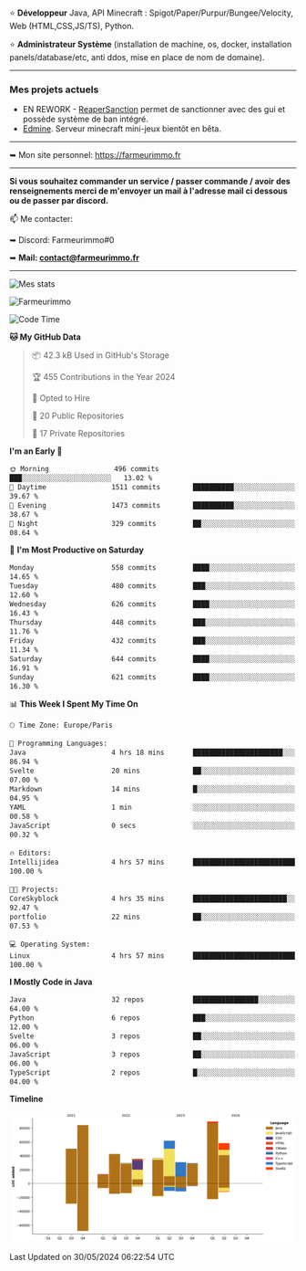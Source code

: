 ⭐ **Développeur** Java, API Minecraft : Spigot/Paper/Purpur/Bungee/Velocity, Web (HTML,CSS,JS/TS), Python.

⭐ **Administrateur Système** (installation de machine, os, docker, installation panels/database/etc, anti ddos, mise en place de nom de domaine).

---

### Mes projets actuels
- EN REWORK - [ReaperSanction](https://www.spigotmc.org/resources/reapersanction.89580/) permet de sanctionner avec des gui et possède système de ban intégré.
- [Edmine](https://edmine.net). Serveur minecraft mini-jeux bientôt en bêta.

---

➥ Mon site personnel: https://farmeurimmo.fr

---

**Si vous souhaitez commander un service / passer commande / avoir des renseignements merci de m'envoyer un mail à l'adresse mail ci dessous ou de passer par discord.**

📫 Me contacter:
 
   ➥ Discord: Farmeurimmo#0
   
   ➥ **Mail: contact@farmeurimmo.fr**

---

![Mes stats](https://github-readme-stats.farmeurimmo.fr/api?username=Farmeurimmo&count_private=true&show_icons=true&theme=radical)

<img src="https://komarev.com/ghpvc/?username=Farmeurimmo" alt="Farmeurimmo" />

<!--START_SECTION:waka-->
![Code Time](http://img.shields.io/badge/Code%20Time-1%2C360%20hrs%2032%20mins-blue)

**🐱 My GitHub Data** 

> 📦 42.3 kB Used in GitHub's Storage 
 > 
> 🏆 455 Contributions in the Year 2024
 > 
> 💼 Opted to Hire
 > 
> 📜 20 Public Repositories 
 > 
> 🔑 17 Private Repositories 
 > 
**I'm an Early 🐤** 

```text
🌞 Morning                496 commits         ███░░░░░░░░░░░░░░░░░░░░░░   13.02 % 
🌆 Daytime                1511 commits        ██████████░░░░░░░░░░░░░░░   39.67 % 
🌃 Evening                1473 commits        ██████████░░░░░░░░░░░░░░░   38.67 % 
🌙 Night                  329 commits         ██░░░░░░░░░░░░░░░░░░░░░░░   08.64 % 
```
📅 **I'm Most Productive on Saturday** 

```text
Monday                   558 commits         ████░░░░░░░░░░░░░░░░░░░░░   14.65 % 
Tuesday                  480 commits         ███░░░░░░░░░░░░░░░░░░░░░░   12.60 % 
Wednesday                626 commits         ████░░░░░░░░░░░░░░░░░░░░░   16.43 % 
Thursday                 448 commits         ███░░░░░░░░░░░░░░░░░░░░░░   11.76 % 
Friday                   432 commits         ███░░░░░░░░░░░░░░░░░░░░░░   11.34 % 
Saturday                 644 commits         ████░░░░░░░░░░░░░░░░░░░░░   16.91 % 
Sunday                   621 commits         ████░░░░░░░░░░░░░░░░░░░░░   16.30 % 
```


📊 **This Week I Spent My Time On** 

```text
🕑︎ Time Zone: Europe/Paris

💬 Programming Languages: 
Java                     4 hrs 18 mins       ██████████████████████░░░   86.94 % 
Svelte                   20 mins             ██░░░░░░░░░░░░░░░░░░░░░░░   07.00 % 
Markdown                 14 mins             █░░░░░░░░░░░░░░░░░░░░░░░░   04.95 % 
YAML                     1 min               ░░░░░░░░░░░░░░░░░░░░░░░░░   00.58 % 
JavaScript               0 secs              ░░░░░░░░░░░░░░░░░░░░░░░░░   00.32 % 

🔥 Editors: 
Intellijidea             4 hrs 57 mins       █████████████████████████   100.00 % 

🐱‍💻 Projects: 
CoreSkyblock             4 hrs 35 mins       ███████████████████████░░   92.47 % 
portfolio                22 mins             ██░░░░░░░░░░░░░░░░░░░░░░░   07.53 % 

💻 Operating System: 
Linux                    4 hrs 57 mins       █████████████████████████   100.00 % 
```

**I Mostly Code in Java** 

```text
Java                     32 repos            ████████████████░░░░░░░░░   64.00 % 
Python                   6 repos             ███░░░░░░░░░░░░░░░░░░░░░░   12.00 % 
Svelte                   3 repos             ██░░░░░░░░░░░░░░░░░░░░░░░   06.00 % 
JavaScript               3 repos             ██░░░░░░░░░░░░░░░░░░░░░░░   06.00 % 
TypeScript               2 repos             █░░░░░░░░░░░░░░░░░░░░░░░░   04.00 % 
```



**Timeline**

![Lines of Code chart](https://raw.githubusercontent.com/Farmeurimmo/Farmeurimmo/main/assets/bar_graph.png)


 Last Updated on 30/05/2024 06:22:54 UTC
<!--END_SECTION:waka-->
